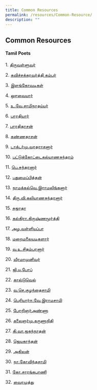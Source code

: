 ```yaml
---
title: Common Resources
permalink: /resources/Common-Resource/
description: ""
---
```

## Common Resources




#### Tamil Poets

1. [திருவள்ளுவர்](/images/Slide1.jpg)

2. [கவிச்சக்கரவர்த்தி கம்பர்](/images/Slide2.jpg)

3. [இளங்கோவடிகள்](/images/Slide3.jpg)

4. [ஔவையார்](/images/Slide4.jpg)

5. [உ.வே.சாமிநாதய்யர்](/images/Slide5.jpg)

6. [பாரதியார்](/images/Slide6.jpg)

7. [பாரதிதாசன்](/images/Slide7.jpg)

8. [கண்ணதாசன்](/images/Slide8.jpg)

9. [டாக்டர்மு.வரதராசனார்](/images/Slide9.jpg)

10. [பட்டுக்கோட்டைகல்யாணசுந்தரம்](/images/Slide10.jpg)

11. [பெ.சுந்தரனார்](https://uptlc.moe.edu.sg/wp-content/uploads/2021/11/Slide11.jpg)

12. [புதுமைப்பித்தன்](https://uptlc.moe.edu.sg/wp-content/uploads/2021/11/Slide12.jpg)

13. [நாமக்கல்வெ.இராமலிங்கனார்](https://uptlc.moe.edu.sg/wp-content/uploads/2021/11/Slide13.jpg)

14. [திரு.வி.கலியாணசுந்தரனார்](https://uptlc.moe.edu.sg/wp-content/uploads/2021/11/Slide14.jpg)

15. [சுஜாதா](https://uptlc.moe.edu.sg/wp-content/uploads/2021/11/Slide15.jpg)

16. [கல்கிரா.கிருஷ்ணமூர்த்தி](https://uptlc.moe.edu.sg/wp-content/uploads/2021/11/Slide16.jpg)

17. [அழ.வள்ளியப்பா](https://uptlc.moe.edu.sg/wp-content/uploads/2021/11/Slide17.jpg)

18. [மறைமலையடிகளார்](https://uptlc.moe.edu.sg/wp-content/uploads/2021/11/Slide18.jpg)

19. [வ.உ.சிதம்பரனார்](https://uptlc.moe.edu.sg/wp-content/uploads/2021/11/Slide19.jpg)

20. [வீரமாமுனிவர்](https://uptlc.moe.edu.sg/wp-content/uploads/2021/11/Slide20.jpg)

21. [ஜி.யு.போப்](https://uptlc.moe.edu.sg/wp-content/uploads/2021/11/Slide21.jpg)

22. [கால்டுவெல்](https://uptlc.moe.edu.sg/wp-content/uploads/2021/11/Slide22.jpg)

23. [வ.செ.குழந்தைசாமி](https://uptlc.moe.edu.sg/wp-content/uploads/2021/11/Slide23.jpg)

24. [பெரியார்ஈ.வே.இராமசாமி](https://uptlc.moe.edu.sg/wp-content/uploads/2021/11/Slide24.jpg)

25. [பேரறிஞர்அண்ணா](https://uptlc.moe.edu.sg/wp-content/uploads/2021/11/Slide25.jpg)

26. [கலைஞர்மு.கருணாநிதி](https://uptlc.moe.edu.sg/wp-content/uploads/2021/11/Slide26.jpg)

27. [கி.வா.ஜகந்நாதன்](https://uptlc.moe.edu.sg/wp-content/uploads/2021/11/Slide27.jpg)

28. [ஜெயகாந்தன்](https://uptlc.moe.edu.sg/wp-content/uploads/2021/11/Slide28.jpg)

29. [அகிலன்](https://uptlc.moe.edu.sg/wp-content/uploads/2021/11/Slide29.jpg)

30. [நா.கோவிந்தசாமி](https://uptlc.moe.edu.sg/wp-content/uploads/2021/11/Slide30.jpg)

31. [கோ.சாரங்கபாணி](https://uptlc.moe.edu.sg/wp-content/uploads/2021/11/Slide31.jpg)

32. [வைரமுத்து](https://uptlc.moe.edu.sg/wp-content/uploads/2021/11/Slide32.jpg)
